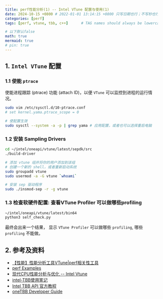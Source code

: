 ```yaml
---
title: perf性能分析(1) -- Intel VTune 配置与使用(1)
date: 2024-10-15 +0800 # 2022-01-01 13:14:15 +0800 只写日期也行；不写秒也行；这样也行 2022-03-09T00:55:42+08:00
categories: [perf]
tags: [perf, vtune, tbb, c++]      # TAG names should always be lowercase

# 以下默认false
math: true
mermaid: true
# pin: true
---
```


## 1. `Intel VTune` 配置 ##

### 1.1 使能 `ptrace` ###

使能进程跟踪 (ptrace) 功能 (attach ID)，以便 `VTune` 可以监控到进程的运行情况。

```bash
sudo vim /etc/sysctl.d/10-ptrace.conf
# set kernel.yama.ptrace_scope = 0

# 使配置生效
sudo sysctl --system -a -p | grep yama # 应用配置，或者也可以选择重启电脑
```

### 1.2 安装 Sampling Drivers ###

```bash
cd ~/intel/oneapi/vtune/latest/sepdk/src
./build-driver

# 添加 vtune 组并将你的用户添加到该组
# 创建一个新的 shell，或者重新启动系统
sudo groupadd vtune
sudo usermod -a -G vtune `whoami`

# 安装 sep 驱动程序
sudo ./insmod-sep -r -g vtune
```

### 1.3 检查软硬件配置: 查看VTune Profiler 可以做哪些profiling ###

```bash
~/intel/oneapi/vtune/latest/bin64
python3 self_check.py
```

最终会出来一个结果， 显示 `VTune Profiler` 可以做哪些 `profiling`, 哪些 `profiling` 不能做。

## 2. 参考及资料 ##

* [【性能】性能分析工具VTune|perf相关性工具](https://www.cnblogs.com/bandaoyu/p/16751995.html)
* [perf Examples](https://www.brendangregg.com/perf.html)
* [现代CPU性能分析与优化 -- Intel Vtune](https://weedge.github.io/perf-book-cn/zh/chapters/7-Overview-Of-Performance-Analysis-Tools/7-1_Intel_Vtune_cn.html)
* [intel-TBB使用笔记](https://chuckiewill.github.io/2022/01/26/C++/IntelTBB/)
* [Intel TBB API 官方教程](https://www.intel.com/content/www/us/en/docs/onetbb/developer-guide-api-reference/2021-13/reduction.html)
* [oneTBB Developer Guide](https://oneapi-src.github.io/oneTBB/main/tbb_userguide/title.html)
